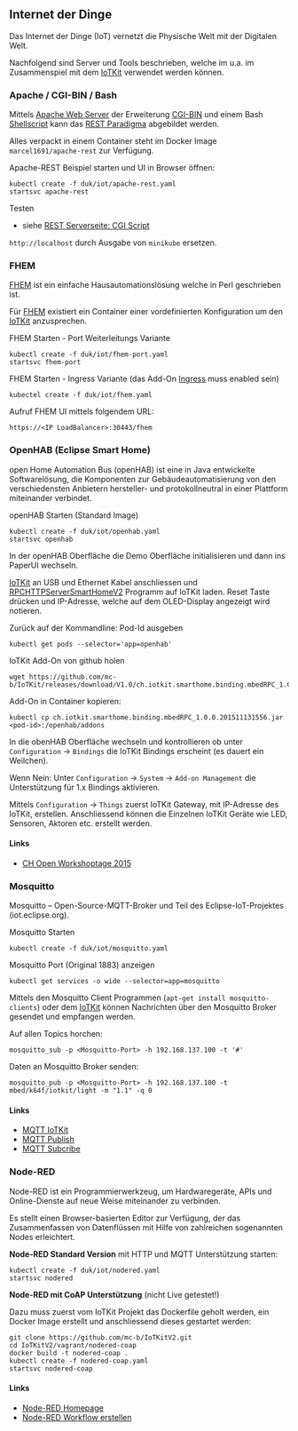 Internet der Dinge
------------------

Das Internet der Dinge (IoT) vernetzt die Physische Welt mit der Digitalen Welt.

Nachfolgend sind Server und Tools beschrieben, welche im u.a. im Zusammenspiel mit dem [IoTKit](https://github.com/mc-b/IoTKitV2) verwendet werden können.

### Apache / CGI-BIN / Bash

Mittels [Apache Web Server](https://github.com/mc-b/IoTKitV2/tree/master/LAM) der Erweiterung [CGI-BIN](https://github.com/mc-b/IoTKitV2/blob/master/LAM/05-CGIScript.md) und einem Bash [Shellscript](https://github.com/mc-b/IoTKit/blob/master/docker/apache-rest/rest) kann das [REST Paradigma](https://de.wikipedia.org/wiki/Representational_State_Transfer) abgebildet werden.

Alles verpackt in einem Container steht im Docker Image `marcel1691/apache-rest` zur Verfügung.

Apache-REST Beispiel starten und UI in Browser öffnen:

	kubectl create -f duk/iot/apache-rest.yaml
	startsvc apache-rest 
	
Testen

* siehe [REST Serverseite: CGI Script](https://github.com/mc-b/IoTKitV2/blob/master/LAM/05-CGIScript.md)

`http://localhost` durch Ausgabe von `minikube` ersetzen.

### FHEM

[FHEM](http://fhem.de/) ist ein einfache Hausautomationslösung welche in Perl geschrieben ist.

Für [FHEM](http://fhem.de/) existiert ein Container einer vordefinierten Konfiguration um den [IoTKit](https://github.com/mc-b/IoTKitV2/blob/master/smarthome/02-FHEM.md) anzusprechen.

FHEM Starten - Port Weiterleitungs Variante

	kubectl create -f duk/iot/fhem-port.yaml
	startsvc fhem-port

FHEM Starten - Ingress Variante (das Add-On [Ingress](../addons) muss enabled sein)

	kubectel create -f duk/iot/fhem.yaml
	
Aufruf FHEM UI mittels folgendem URL:

	https://<IP LoadBalancer>:30443/fhem

### OpenHAB (Eclipse Smart Home)

open Home Automation Bus (openHAB) ist eine in Java entwickelte Softwarelösung, die Komponenten zur Gebäudeautomatisierung von den verschiedensten Anbietern hersteller- und protokollneutral in einer Plattform miteinander verbindet.

openHAB Starten (Standard Image)

	kubectl create -f duk/iot/openhab.yaml
	startsvc openhab
	
In der openHAB Oberfläche die Demo Oberfläche initialisieren und dann ins PaperUI wechseln.

[IoTKit](https://github.com/mc-b/IoTKitV2) an USB und Ethernet Kabel anschliessen und [RPCHTTPServerSmartHomeV2](https://os.mbed.com/teams/smdiotkit2ch/code/RPCHTTPServerSmartHomeV2/) Programm auf IoTKit laden. Reset Taste drücken und IP-Adresse, welche auf dem OLED-Display angezeigt wird notieren.
	
Zurück auf der Kommandline: Pod-Id ausgeben

	kubectl get pods --selector='app=openhab'	

IoTKit Add-On von github holen

	wget https://github.com/mc-b/IoTKit/releases/download/V1.0/ch.iotkit.smarthome.binding.mbedRPC_1.0.0.201511131556.jar
	
Add-On in Container kopieren:

	kubectl cp ch.iotkit.smarthome.binding.mbedRPC_1.0.0.201511131556.jar <pod-id>:/openhab/addons
	
In die obenHAB Oberfläche wechseln und kontrollieren ob unter `Configuration` -> `Bindings` die IoTKit Bindings erscheint (es dauert ein Weilchen).

Wenn Nein: Unter `Configuration` -> `System` -> `Add-on Management` die Unterstützung für 1.x Bindings aktivieren.

Mittels `Configuration` -> `Things` zuerst IoTKit Gateway, mit IP-Adresse des IoTKit, erstellen. Anschliessend können die Einzelnen IoTKit Geräte wie LED, Sensoren, Aktoren etc. erstellt werden.

#### Links

* [CH Open Workshoptage 2015](https://os.mbed.com/teams/ch-open-wstage2015/wiki/SmartHome)

### Mosquitto

Mosquitto – Open-Source-MQTT-Broker und Teil des Eclipse-IoT-Projektes (iot.eclipse.org).

Mosquitto Starten

	kubectl create -f duk/iot/mosquitto.yaml
	
Mosquitto Port (Original 1883) anzeigen  	

	kubectl get services -o wide --selector=app=mosquitto

Mittels den Mosquitto Client Programmen (`apt-get install mosquitto-clients`) oder dem [IoTKit](https://github.com/mc-b/IoTKitV2) können Nachrichten über den Mosquitto Broker gesendet und empfangen werden.

Auf allen Topics horchen:

	mosquitto_sub -p <Mosquitto-Port> -h 192.168.137.100 -t '#'

Daten an Mosquitto Broker senden:

	mosquitto_pub -p <Mosquitto-Port> -h 192.168.137.100 -t mbed/k64f/iotkit/light -m "1.1" -q 0	

#### Links

* [MQTT IoTKit](https://github.com/mc-b/IoTKitV2/tree/master/mqtt)
* [MQTT Publish](https://github.com/mc-b/IoTKitV2/blob/master/mqtt/MQTTPublish)
* [MQTT Subcribe](https://github.com/mc-b/IoTKitV2/blob/master/mqtt/MQTTSubscribe)

### Node-RED

Node-RED ist ein Programmierwerkzeug, um Hardwaregeräte, APIs und Online-Dienste auf neue Weise miteinander zu verbinden.

Es stellt einen Browser-basierten Editor zur Verfügung, der das Zusammenfassen von Datenflüssen mit Hilfe von zahlreichen sogenannten Nodes erleichtert.

**Node-RED Standard Version** mit HTTP und MQTT Unterstützung starten:

	kubectl create -f duk/iot/nodered.yaml
	startsvc nodered

**Node-RED mit CoAP Unterstützung** (nicht Live getestet!)

Dazu muss zuerst vom IoTKit Projekt das Dockerfile geholt werden, ein Docker Image erstellt und anschliessend dieses gestartet werden:

	git clone https://github.com/mc-b/IoTKitV2.git
	cd IoTKitV2/vagrant/nodered-coap
	docker build -t nodered-coap .
	kubectl create -f nodered-coap.yaml
	startsvc nodered-coap

#### Links

* [Node-RED Homepage](https://nodered.org/)
* [Node-RED Workflow erstellen](https://github.com/mc-b/IoTKitV2/tree/master/workflow)
